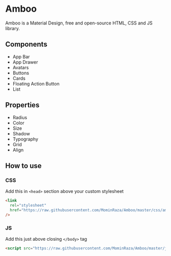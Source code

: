 # Amboo

Amboo is a Material Design, free and open-source HTML, CSS and JS library.

## Components

- App Bar
- App Drawer
- Avatars
- Buttons
- Cards
- Floating Action Button
- List

## Properties

- Radius
- Color
- Size
- Shadow
- Typography
- Grid
- Align

## How to use

### CSS

Add this in `<head>` section above your custom stylesheet

```html
<link
  rel="stylesheet"
  href="https://raw.githubusercontent.com/MominRaza/Amboo/master/css/amboo.min.css"
/>
```

### JS

Add this just above closing `</body>` tag

```html
<script src="https://raw.githubusercontent.com/MominRaza/Amboo/master/js/amboo.min.js"></script>
```
